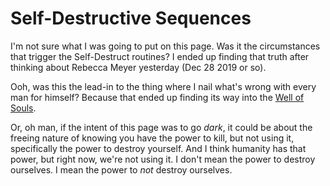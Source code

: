 # Self-Destructive Sequences

I'm not sure what I was going to put on this page. Was it the circumstances that trigger the Self-Destruct routines? I ended up finding that truth after thinking about Rebecca Meyer yesterday (Dec 28 2019 or so).

Ooh, was this the lead-in to the thing where I nail what's wrong with every man for himself? Because that ended up finding its way into the [Well of Souls][].

[Well of Souls]: 7c9e0f68-d7d4-4303-991d-f38d4153b089.md

Or, oh man, if the intent of this page was to go *dark*, it could be about the freeing nature of knowing you have the power to kill, but not using it, specifically the power to destroy yourself. And I think humanity has that power, but right now, we're not using it. I don't mean the power to destroy ourselves. I mean the power to *not* destroy ourselves.
